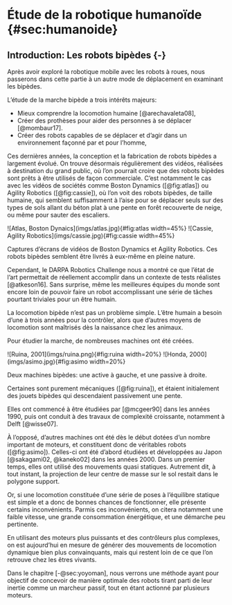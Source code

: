 # Étude de la robotique humanoïde {#sec:humanoide}

## Introduction: Les robots bipèdes {-}

Après avoir exploré la robotique mobile avec les robots à roues, nous passerons dans cette partie à un autre mode de
déplacement en examinant les bipèdes.

L’étude de la marche bipède a trois intérêts majeurs:

- Mieux comprendre la locomotion humaine [@arechavaleta08],
- Créer des prothèses pour aider des personnes à se déplacer [@mombaur17].
- Créer des robots capables de se déplacer et d’agir dans un environnement façonné par et pour l’homme,

Ces dernières années, la conception et la fabrication de robots bipèdes a largement évolué. On trouve désormais
régulièrement des vidéos, réalisées à destination du grand public, où l’on pourrait croire que des robots bipèdes sont
prêts à être utilisés de façon commerciale. C’est notamment le cas avec les vidéos de sociétés comme Boston Dynamics
([@fig:atlas]) ou Agility Robotics ([@fig:cassie]), où l’on voit des robots bipèdes, de taille humaine, qui semblent
suffisamment à l’aise pour se déplacer seuls sur des types de sols allant du béton plat à une pente en forêt recouverte
de neige, ou même pour sauter des escaliers.

<div id="fig:videos">
![Atlas, Boston Dynaics](imgs/atlas.jpg){#fig:atlas width=45%}
![Cassie, Agility Robotics](imgs/cassie.jpg){#fig:cassie width=45%}

Captures d’écrans de vidéos de Boston Dynamics et Agility Robotics.
Ces robots bipèdes semblent être livrés à eux-même en pleine nature.
</div>

Cependant, le DARPA Robotics Challenge nous a montré ce que l’état de l’art permettait de réellement accomplir dans un
contexte de tests réalistes [@atkeson16]. Sans surprise, même les meilleures équipes du monde sont encore loin de
pouvoir faire un robot accomplissant une série de tâches pourtant triviales pour un être humain.

La locomotion bipède n’est pas un problème simple. L’être humain a besoin d’une à trois années pour la contrôler, alors
que d’autres moyens de locomotion sont maîtrisés dès la naissance chez les animaux.

Pour étudier la marche, de nombreuses machines ont été créées.

<div id="fig:actifpassif">
![Ruina, 2001](imgs/ruina.png){#fig:ruina width=20%}
![Honda, 2000](imgs/asimo.jpg){#fig:asimo width=20%}

Deux machines bipèdes: une active à gauche, et une passive à droite.
</div>

Certaines sont purement mécaniques ([@fig:ruina]), et étaient initialement des jouets bipèdes qui descendaient
passivement une pente.
<!--Pour décrire leur fonctionnement, on utilise une analogie avec une roue de vélo qui n’aurait pas de pneu.-->
Elles ont commencé à être étudiées par [@mcgeer90] dans les années 1990, puis ont conduit à des travaux de complexité
croissante, notamment à Delft [@wisse07].

À l’opposé, d’autres machines ont été dès le début dotées d’un nombre important de moteurs, et constituent donc de
véritables robots ([@fig:asimo]). Celles-ci ont été d’abord étudiées et développées au Japon [@sakagami02, @kaneko02]
dans les années 2000. Dans un premier temps, elles ont utilisé des mouvements quasi statiques. Autrement dit, à tout
instant, la projection de leur centre de masse sur le sol restait dans le polygone support.

Or, si une locomotion constituée d’une série de poses à l’équilibre statique est simple et a donc de bonnes chances de
fonctionner, elle présente certains inconvénients. Parmis ces inconvénients, on citera notamment une faible vitesse,
une grande consommation énergétique, et une démarche peu pertinente.

En utilisant des moteurs plus puissants et des contrôleurs plus complexes, on est aujourd’hui en mesure de générer des
mouvements de locomotion dynamique bien plus convainquants, mais qui restent loin de ce que l’on retrouve chez les
êtres vivants.

Dans le chapitre [-@sec:yoyoman], nous verrons une méthode ayant pour objectif de concevoir de manière optimale des
robots tirant parti de leur inertie comme un marcheur passif, tout en étant actionné par plusieurs moteurs.

